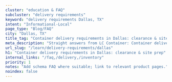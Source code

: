 ```yaml
---
cluster: "education & FAQ"
subcluster: "delivery requirements"
keyword: "delivery requirements Dallas, TX"
intent: "Informational-Local"
page_type: "Blog/FAQ"
city: "Dallas, TX"
title_tag: "Container delivery requirements in Dallas: clearance & site prep | LC Container"
meta_description: "Straight answers from LC Container: Container delivery requirements in Dallas: clearance & site prep. Local expertise Since 2003."
url_slug: "/learn/delivery-requirements/dallas"
h1: "Container delivery requirements in Dallas: clearance & site prep"
internal_links: "/faq,/delivery,/inventory"
priority: 1
notes: "Add schema FAQ where suitable; link to relevant product pages."
noindex: false
---
```


<!-- TODO: Add unique city/inventory copy, images, and internal links here. -->
